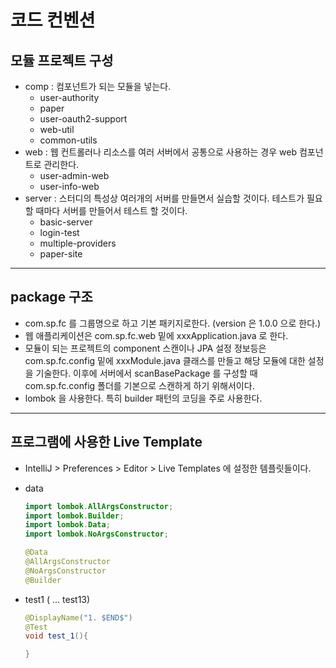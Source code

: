 # 코드 컨벤션

## 모듈 프로젝트 구성

- comp : 컴포넌트가 되는 모듈을 넣는다.
  - user-authority
  - paper
  - user-oauth2-support
  - web-util
  - common-utils
- web : 웹 컨트롤러나 리소스를 여러 서버에서 공통으로 사용하는 경우 web 컴포넌트로 관리한다.
  - user-admin-web
  - user-info-web
- server : 스터디의 특성상 여러개의 서버를 만들면서 실습할 것이다. 테스트가 필요할 때마다 서버를 만들어서 테스트 할 것이다.
  - basic-server
  - login-test
  - multiple-providers
  - paper-site

---

## package 구조

- com.sp.fc 를 그룹명으로 하고 기본 패키지로한다. (version 은 1.0.0 으로 한다.)
- 웹 애플리케이션은 com.sp.fc.web 밑에 xxxApplication.java 로 한다.
- 모듈이 되는 프로젝트의 component 스캔이나 JPA 설정 정보등은 com.sp.fc.config 밑에 xxxModule.java 클래스를 만들고 해당 모듈에 대한 설정을 기술한다. 이후에 서버에서 scanBasePackage 를 구성할 때 com.sp.fc.config 폴더를 기본으로 스캔하게 하기 위해서이다.
- lombok 을 사용한다. 특히 builder 패턴의 코딩을 주로 사용한다.

---

## 프로그램에 사용한 Live Template

- IntelliJ > Preferences > Editor > Live Templates 에 설정한 템플릿들이다.

- data

  ```java
  import lombok.AllArgsConstructor;
  import lombok.Builder;
  import lombok.Data;
  import lombok.NoArgsConstructor;

  @Data
  @AllArgsConstructor
  @NoArgsConstructor
  @Builder
  ```

- test1 ( ... test13)

  ```java
  @DisplayName("1. $END$")
  @Test
  void test_1(){

  }
  ```

